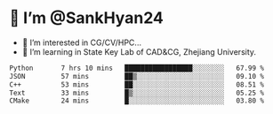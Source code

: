 # 👋 I’m @SankHyan24

- 👀 I’m interested in CG/CV/HPC...
- 🌱 I’m learning in State Key Lab of CAD&CG, Zhejiang University.

<!---
SankHyan24/SankHyan24 is a ✨ special ✨ repository because its `README.md` (this file) appears on your GitHub profile.
You can click the Preview link to take a look at your changes.
--->
<!--START_SECTION:waka-->

```txt
Python       7 hrs 10 mins   █████████████████░░░░░░░░   67.99 %
JSON         57 mins         ██▒░░░░░░░░░░░░░░░░░░░░░░   09.10 %
C++          53 mins         ██░░░░░░░░░░░░░░░░░░░░░░░   08.51 %
Text         33 mins         █▒░░░░░░░░░░░░░░░░░░░░░░░   05.25 %
CMake        24 mins         █░░░░░░░░░░░░░░░░░░░░░░░░   03.80 %
```

<!--END_SECTION:waka-->
